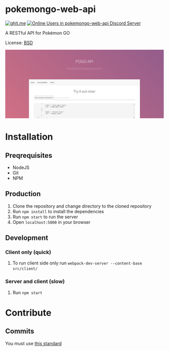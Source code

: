 # pokemongo-web-api

[![ghit.me](https://ghit.me/badge.svg?repo=BrunnerLivio/pokemongo-web-api)](https://ghit.me/repo/BrunnerLivio/pokemongo-web-api)
[![Online Users in pokemongo-web-api Discord Server](https://discordapp.com/api/guilds/293475492382638081/embed.png)](https://discord.gg/34RyR7P)

A RESTful API for Pokémon GO

License: [BSD](https://github.com/BrunnerLivio/pokemongo-web-api/blob/master/LICENSE.md)

![Version 0.1.1 Preview](https://raw.githubusercontent.com/BrunnerLivio/pokemongo-web-api/master/.github/version_0.1.1.png)

# Installation

## Preqrequisites
- NodeJS
- Git
- NPM

## Production

1. Clone the repository and change directory to the cloned repository
2. Run `npm install` to install the dependencies
3. Run `npm start` to run the server
4. Open `localhost:5000` in your browser

## Development

### Client only (quick)

1. To run client side only run `webpack-dev-server --content-base src/client/`

### Server and client (slow)
1. Run `npm start`

# Contribute

## Commits
You must use [this standard](https://github.com/erlang/otp/wiki/Writing-good-commit-messages)
